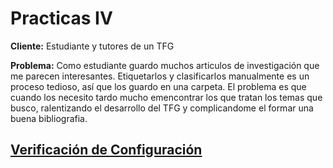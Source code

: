 # Practicas IV

**Cliente:** Estudiante y tutores de un TFG

**Problema:** Como estudiante guardo muchos articulos de investigación que me parecen interesantes. Etiquetarlos y clasificarlos manualmente es un proceso tedioso, así que los guardo en una carpeta. El problema es que cuando los necesito tardo mucho emencontrar los que tratan los temas que busco, ralentizando el desarrollo del TFG y complicandome el formar una buena bibliografia. 

## [Verificación de Configuración](doc_adicional/doc_adicional.md)